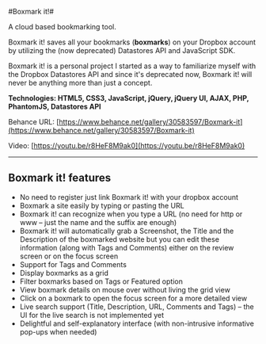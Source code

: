#Boxmark it!#

A cloud based bookmarking tool.

Boxmark it! saves all your bookmarks (**boxmarks**) on your Dropbox account by utilizing the (now deprecated) Datastores API and JavaScript SDK.

Boxmark it! is a personal project I started as a way to familiarize myself with the Dropbox Datastores API and since it's deprecated now, Boxmark it! will never be anything more than just a concept.

**Technologies: HTML5, CSS3, JavaScript, jQuery, jQuery UI, AJAX, PHP, PhantomJS, Datastores API**

Behance URL: [https://www.behance.net/gallery/30583597/Boxmark-it](https://www.behance.net/gallery/30583597/Boxmark-it)

Video: [https://youtu.be/r8HeF8M9ak0](https://youtu.be/r8HeF8M9ak0)

- - - -

## Boxmark it! features ##
* No need to register just link Boxmark it! with your dropbox account
* Boxmark a site easily by typing or pasting the URL
* Boxmark it! can recognize when you type a URL (no need for http or www – just the name and the suffix are enough)
* Boxmark it! will  automatically grab a Screenshot, the Title and the Description of the boxmarked website but you can edit these information (along with Tags and Comments) either on the review screen or on the focus screen 
* Support for Tags and Comments 
* Display boxmarks as a grid 
* Filter boxmarks based on Tags or Featured option 
* View boxmark details on mouse over without living the grid view
* Click on a boxmark to open the focus screen for a more detailed view
* Live search support (Title, Description, URL, Comments and Tags) – the UI for the live search is not implemented yet
* Delightful and self-explanatory interface (with non-intrusive informative pop-ups when needed) 